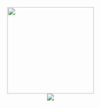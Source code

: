 <!-- ## Hi there 👋 -->
<div id = "header" align = "center">
 <img src = "https://i.giphy.com/media/v1.Y2lkPTc5MGI3NjExZ3o3cXhqcnU4Y2lmMGpna3hrbDhjY3lmdjA3NjV1bndtenZhaDJ1aiZlcD12MV9pbnRlcm5hbF9naWZfYnlfaWQmY3Q9Zw/pqMSyHmekA1Qe7Utp7/giphy.gif" width = "200">
</div>

<div class = "badges" align = "center">
<a href = "https://www.linkedin.com/in/aljannah9/">
 <img src = "https://img.shields.io/badge/LinkedIn-blue?logo=linkedin&logoColour=white&style=for-the-badge">
</a>

</div>

